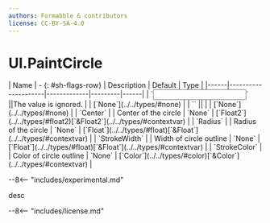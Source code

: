 ```yaml
---
authors: Formabble & contributors
license: CC-BY-SA-4.0
---
```



# UI.PaintCircle

<div class="sh-parameters" markdown="1">
| Name | - {: #sh-flags-row} | Description | Default | Type |
|------|---------------------|-------------|---------|------|
| `<input>` ||The value is ignored. | | [`None`](../../types/#none) |
| `<output>` || | | [`None`](../../types/#none) |
| `Center` |  | Center of the circle | `None` | [`Float2`](../../types/#float2)[`&Float2`](../../types/#contextvar) |
| `Radius` |  | Radius of the circle | `None` | [`Float`](../../types/#float)[`&Float`](../../types/#contextvar) |
| `StrokeWidth` |  | Width of circle outline | `None` | [`Float`](../../types/#float)[`&Float`](../../types/#contextvar) |
| `StrokeColor` |  | Color of circle outline | `None` | [`Color`](../../types/#color)[`&Color`](../../types/#contextvar) |

</div>

--8<-- "includes/experimental.md"

desc

--8<-- "includes/license.md"

